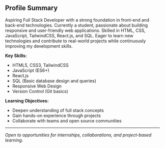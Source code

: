 ## Profile Summary

Aspiring Full Stack Developer with a strong foundation in front-end and back-end technologies. Currently a student, passionate about building responsive and user-friendly web applications. Skilled in HTML, CSS, JavaScript, TailwindCSS, React.js, and SQL. Eager to learn new technologies and contribute to real-world projects while continuously improving my development skills.

**Key Skills:**
- HTML5, CSS3, TailwindCSS
- JavaScript (ES6+)
- React.js
- SQL (Basic database design and queries)
- Responsive Web Design
- Version Control (Git basics)

**Learning Objectives:**
- Deepen understanding of full stack concepts
- Gain hands-on experience through projects
- Collaborate with teams and open source communities

---

*Open to opportunities for internships, collaborations, and project-based learning.*
